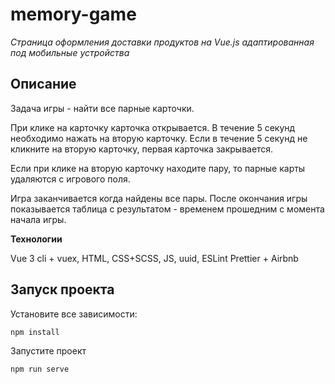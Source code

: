# memory-game

_Страница оформления доставки продуктов на Vue.js адаптированная под мобильные устройства_

## Описание

Задача игры - найти все парные карточки.

При клике на карточку карточка открывается. В течение 5 секунд необходимо нажать на вторую
карточку. Если в течение 5 секунд не кликните на вторую карточку, первая карточка
закрывается.

Если при клике на вторую карточку находите пару, то парные карты удаляются с игрового поля.

Игра заканчивается когда найдены все пары. После окончания игры показывается таблица с
результатом - временем прошедним с момента начала игры.

**Технологии**

Vue 3 cli + vuex, HTML, CSS+SCSS, JS, uuid, ESLint Prettier + Airbnb

## Запуск проекта

Установите все зависимости:

```
npm install
```

Запустите проект

```
npm run serve
```
